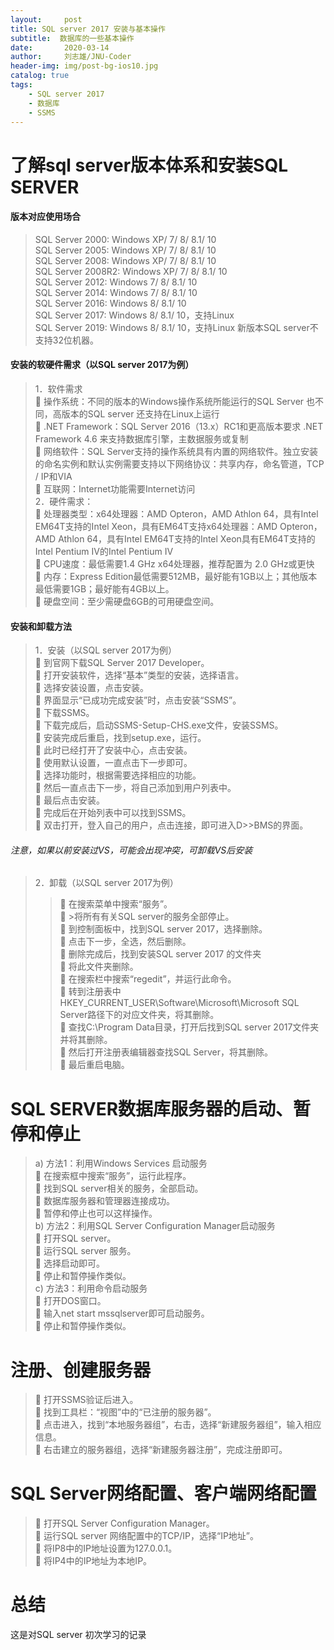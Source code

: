 ```yaml
---
layout:     post
title: SQL server 2017 安装与基本操作
subtitle:  数据库的一些基本操作
date:       2020-03-14
author:     刘志雄/JNU-Coder
header-img: img/post-bg-ios10.jpg
catalog: true
tags:
    - SQL server 2017 
    - 数据库
    - SSMS
---
```


# 了解sql server版本体系和安装SQL SERVER
#### 版本对应使用场合

> SQL Server 2000: Windows XP/ 7/ 8/ 8.1/ 10 <br />
>SQL Server 2005: Windows XP/ 7/ 8/ 8.1/ 10 <br />
>SQL Server 2008: Windows XP/ 7/ 8/ 8.1/ 10 <br />
>SQL Server 2008R2: Windows XP/ 7/ 8/ 8.1/ 10 <br />
>SQL Server 2012: Windows 7/ 8/ 8.1/ 10 <br />
>SQL Server 2014: Windows 7/ 8/ 8.1/ 10 <br />
>SQL Server 2016: Windows 8/ 8.1/ 10 <br />
>SQL Server 2017: Windows 8/ 8.1/ 10，支持Linux<br />
>SQL Server 2019: Windows 8/ 8.1/ 10，支持Linux 
		新版本SQL server不支持32位机器。
		
#### 安装的软硬件需求（以SQL server 2017为例）


> 1．软件需求<br />
>	操作系统：不同的版本的Windows操作系统所能运行的SQL Server 也不同，高版本的SQL server 还支持在Linux上运行<br />
>	.NET Framework：SQL Server 2016（13.x）RC1和更高版本要求 .NET Framework 4.6 来支持数据库引擎，主数据服务或复制<br />
>	网络软件：SQL Server支持的操作系统具有内置的网络软件。独立安装的命名实例和默认实例需要支持以下网络协议：共享内存，命名管道，TCP / IP和VIA<br />
>	互联网：Internet功能需要Internet访问<br />
>2．硬件需求：<br />
>	处理器类型：x64处理器：AMD Opteron，AMD Athlon 64，具有Intel EM64T支持的Intel Xeon，具有EM64T支持x64处理器：AMD Opteron，AMD Athlon 64，具有Intel EM64T支持的Intel Xeon具有EM64T支持的Intel Pentium IV的Intel Pentium IV<br />
>	CPU速度：最低需要1.4 GHz x64处理器，推荐配置为 2.0 GHz或更快<br />
>	内存：Express Edition最低需要512MB，最好能有1GB以上；其他版本最低需要1GB；最好能有4GB以上。 <br />
>	硬盘空间：至少需硬盘6GB的可用硬盘空间。<br />

#### 安装和卸载方法

> 1．安装（以SQL server 2017为例）<br />
>	到官网下载SQL Server 2017 Developer。<br />
>	打开安装软件，选择“基本”类型的安装，选择语言。<br />
>	选择安装设置，点击安装。<br />
>	界面显示“已成功完成安装”时，点击安装“SSMS”。<br />
>	下载SSMS。<br />
>	下载完成后，启动SSMS-Setup-CHS.exe文件，安装SSMS。<br />
>	安装完成后重启，找到setup.exe，运行。<br />
>	此时已经打开了安装中心，点击安装。<br />
>	使用默认设置，一直点击下一步即可。<br />
>	选择功能时，根据需要选择相应的功能。<br />
>	然后一直点击下一步，将自己添加到用户列表中。<br />
>	最后点击安装。<br />
>	完成后在开始列表中可以找到SSMS。<br />
>	双击打开，登入自己的用户，点击连接，即可进入D>>BMS的界面。<br />
###### 注意，如果以前安装过VS，可能会出现冲突，可卸载VS后安装

 
 

> 2．卸载（以SQL server 2017为例）<br />
>>	在搜索菜单中搜索“服务”。<br />
>>	>将所有有关SQL server的服务全部停止。<br />
>>	到控制面板中，找到SQL server 2017，选择删除。<br />
>>	点击下一步，全选，然后删除。<br />
>>	删除完成后，找到安装SQL server 2017 的文件夹<br />
>>	将此文件夹删除。<br />
>>	在搜索栏中搜索“regedit”，并运行此命令。<br />
>>	转到注册表中HKEY_CURRENT_USER\Software\Microsoft\Microsoft SQL Server路径下的对应文件夹，将其删除。<br />
>>	查找C:\Program Data目录，打开后找到SQL server 2017文件夹并将其删除。<br />
>>	然后打开注册表编辑器查找SQL Server，将其删除。<br />
>>	最后重启电脑。<br />
  




# SQL SERVER数据库服务器的启动、暂停和停止
> a)	方法1：利用Windows Services 启动服务<br />
>	在搜索框中搜索“服务”，运行此程序。<br />
>	找到SQL server相关的服务，全部启动。<br />
>	数据库服务器和管理器连接成功。<br />
>	暂停和停止也可以这样操作。<br />
b)	方法2：利用SQL Server Configuration Manager启动服务<br />
>	打开SQL server。<br />
>	运行SQL server 服务。<br />
>	选择启动即可。<br />
>	停止和暂停操作类似。<br />
c)	方法3：利用命令启动服务<br />
>	打开DOS窗口。<br />
>	输入net start mssqlserver即可启动服务。<br />
>	停止和暂停操作类似。<br />

# 注册、创建服务器
> 	打开SSMS验证后进入。<br />
>	找到工具栏：“视图”中的“已注册的服务器”。<br />
>	点击进入，找到“本地服务器组”，右击，选择“新建服务器组”，输入相应信息。<br />
>	右击建立的服务器组，选择“新建服务器注册”，完成注册即可。<br />

# SQL Server网络配置、客户端网络配置
> 	打开SQL Server Configuration Manager。<br />
>	运行SQL server 网络配置中的TCP/IP，选择“IP地址”。<br />
>	将IP8中的IP地址设置为127.0.0.1。<br />
>	将IP4中的IP地址为本地IP。<br />


# 总结
这是对SQL server 初次学习的记录
<br />

